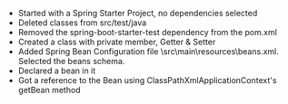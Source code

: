 * Started with a Spring Starter Project, no dependencies selected
* Deleted classes from src/test/java
* Removed the spring-boot-starter-test dependency from the pom.xml
* Created a class with private member, Getter & Setter 
* Added Spring Bean Configuration file \src\main\resources\beans.xml. Selected the beans schema.
* Declared a bean in it
* Got a reference to the Bean using ClassPathXmlApplicationContext's getBean method 